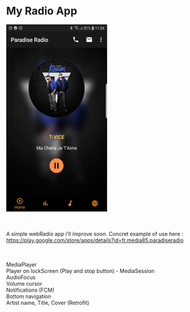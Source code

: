 # My Radio App



<img src="https://github.com/aureliej85/MyRadioApp/blob/master/Screenshot1.jpg" width="270" height="500">

<br><br>
A simple webRadio app i'll improve soon. Concret example of use here : https://play.google.com/store/apps/details?id=fr.media85.paradiseradio

<br><br>
MediaPlayer <br>
Player on lockScreen (Play and stop button) - MediaSession <br>
AudioFocus <br>
Volume cursor <br>
Notifications (FCM) <br>
Bottom navigation<br>
Artist name, Title, Cover (Retrofit)
